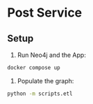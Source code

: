 # Post Service

## Setup
1. Run Neo4j and the App:
```bash
docker compose up
```

1. Populate the graph:
```bash
python -m scripts.etl
```
